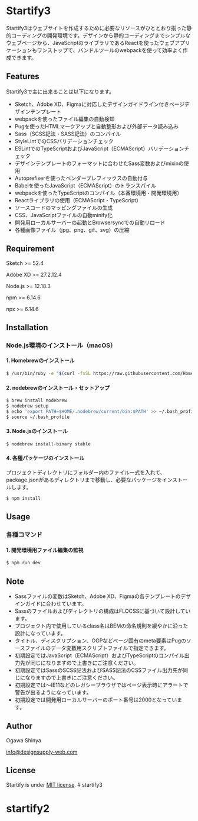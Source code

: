 # Startify3

Startify3はウェブサイトを作成するために必要なリソースがひととおり揃った静的コーディングの開発環境です。デザインから静的コーディングまでシンプルなウェブページから、JavaScriptのライブラリであるReactを使ったウェブアプリケーションもワンストップで、バンドルツールのwebpackを使って効率よく作成できます。



## Features

Startify3で主に出来ることは以下になります。

* Sketch、Adobe XD、Figmaに対応したデザインガイドライン付きページデザインテンプレート
* webpackを使ったファイル編集の自動検知
* Pugを使ったHTMLマークアップと自動整形および外部データ読み込み
* Sass（SCSS記法・SASS記法）のコンパイル
* StyleLintでのCSSバリデーションチェック
* ESLintでのTypeScriptおよびJavaScript（ECMAScript）バリデーションチェック
* デザインテンプレートのフォーマットに合わせたSass変数およびmixinの使用
* Autoprefixerを使ったベンダープレフィックスの自動付与
* Babelを使ったJavaScript（ECMAScript）のトランスパイル
* webpackを使ったTypeScriptのコンパイル（本番環境用・開発環境用）
* Reactライブラリの使用（ECMAScript・TypeScript）
* ソースコードのマッピングファイルの生成
* CSS、JavaScriptファイルの自動minify化
* 開発用ローカルサーバーの起動とBrowsersyncでの自動リロード
* 各種画像ファイル（jpg、png、gif、svg）の圧縮



## Requirement

Sketch >= 52.4

Adobe XD >= 27.2.12.4

Node.js >= 12.18.3

npm >= 6.14.6

npx >= 6.14.6



## Installation

### Node.js環境のインストール（macOS）

#### 1. Homebrewのインストール
```bash
$ /usr/bin/ruby -e "$(curl -fsSL https://raw.githubusercontent.com/Homebrew/install/master/install)"
```
#### 2. nodebrewのインストール・セットアップ
```bash
$ brew install nodebrew
$ nodebrew setup
$ echo 'export PATH=$HOME/.nodebrew/current/bin:$PATH' >> ~/.bash_profile
$ source ~/.bash_profile
```
#### 3. Node.jsのインストール
```bash
$ nodebrew install-binary stable
```
#### 4. 各種パッケージのインストール
プロジェクトディレクトリにフォルダー内のファイル一式を入れて、package.jsonがあるディレクトリまで移動し、必要なパッケージをインストールします。
```bash
$ npm install
```



## Usage

### 各種コマンド

#### 1. 開発環境用ファイル編集の監視
```bash
$ npm run dev
```



## Note

* Sassファイルの変数はSketch、Adobe XD、Figmaの各テンプレートのデザインガイドに合わせています。
* Sassのファイルおよびディレクトリの構成はFLOCSSに基づいて設計しています。
* プロジェクト内で使用しているclass名はBEMの命名規則を緩やかに沿った設計になっています。
* タイトル、ディスクリプション、OGPなどページ固有のmeta要素はPugのソースファイルのデータ変数用スクリプトファイルで指定できます。
* 初期設定ではJavaScript（ECMAScript）およびTypeScriptのコンパイル出力先が同じになりますので上書きにご注意ください。
* 初期設定ではSassのSCSS記法およびSASS記法のCSSファイル出力先が同じになりますので上書きにご注意ください。
* 初期設定では〜IE11などのレガシーブラウザではページ表示時にアラートで警告が出るようになっています。
* 初期設定では開発用ローカルサーバーのポート番号は2000となっています。



## Author

Ogawa Shinya

info@designsupply-web.com



## License

Startify is under [MIT license](https://en.wikipedia.org/wiki/MIT_License). # startify3
# startify2
